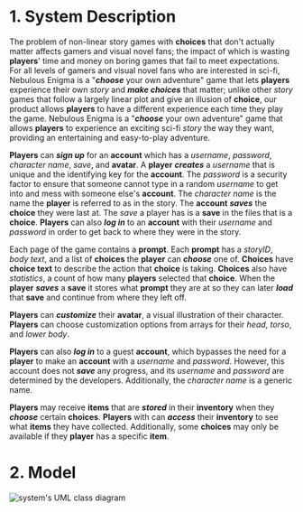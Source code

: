 # 1. System Description

The problem of non-linear story games with **choices** that don't actually matter affects gamers and visual novel fans; the impact of which is wasting **players**' time and money on boring games that fail to meet expectations. For all levels of gamers and visual novel fans who are interested in sci-fi, Nebulous Enigma is a "**_choose_** your own adventure" game that lets **players** experience their own _story_ and **_make choices_** that matter; unlike other _story_ games that follow a largely linear plot and give an illusion of **choice**, our product allows **players** to have a different experience each time they play the game. Nebulous Enigma is a "**_choose_** your own adventure" game that allows **players** to experience an exciting sci-fi _story_ the way they want, providing an entertaining and easy-to-play adventure.

**Players** can **_sign up_** for an **account** which has a _username_, _password_, _character name_, _save_, and **avatar**. A **player** **_creates_** a _username_ that is unique and the identifying key for the **account**. The _password_ is a security factor to ensure that someone cannot type in a random _username_ to get into and mess with someone else's **account**. The _character name_ is the name the **player** is referred to as in the story. The **account** **_saves_** the **choice** they were last at. The _save_ a player has is a **save** in the files that is a **choice**. **Players** can also **_log in_** to an **account** with their _username_ and _password_ in order to get back to where they were in the story. 

Each page of the game contains a **prompt**. Each **prompt** has a _storyID_, _body text_, and a list of **choices** the **player** can **_choose_** one of. **Choices** have **choice text** to describe the action that **choice** is taking. **Choices** also have _statistics_, a count of how many **players** selected that **choice**. When the **player** **_saves_** a **save** it stores what **prompt** they are at so they can later **_load_** that **save** and continue from where they left off. 

**Players** can **_customize_** their **avatar**, a visual illustration of their character. **Players** can choose customization options from arrays for their _head_, _torso_, and _lower body_.

**Players** can also **_log in_** to a guest **account**, which bypasses the need for a **player** to make an **account** with a _username_ and _password_. However, this account does not **_save_** any progress, and its _username_ and _password_ are determined by the developers. Additionally, the _character name_ is a generic name.

**Players** may receive **items** that are **_stored_** in their **inventory** when they **_choose_** certain **choices**. **Players** with can _**access**_ their **inventory** to see what **items** they have collected. Additionally, some **choices** may only be available if they **player** has a specific **item**.

# 2. Model

![system's UML class diagram](https://i.imgur.com/BsIWQ0w.png)
